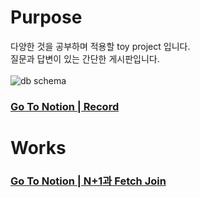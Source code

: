 # Purpose
다양한 것을 공부하며 적용할 toy project 입니다. <br>
질문과 답변이 있는 간단한 게시판입니다. <br><br>
![db schema](https://github.com/ppupy1209/QnA_study/assets/64067205/58f567d5-9d97-4bd1-abc1-9bfcd2b5ce23)

### [Go To Notion | Record](https://heathered-creek-b2a.notion.site/toy-project-7ba27e03af694bfcb170cac9f13d702d?pvs=4)  <br>

# Works
### [Go To Notion | N+1과 Fetch Join](https://heathered-creek-b2a.notion.site/N-1-Fetch-Join-98c4ff2f7bb24bf6815f38375b433f97?pvs=4)
